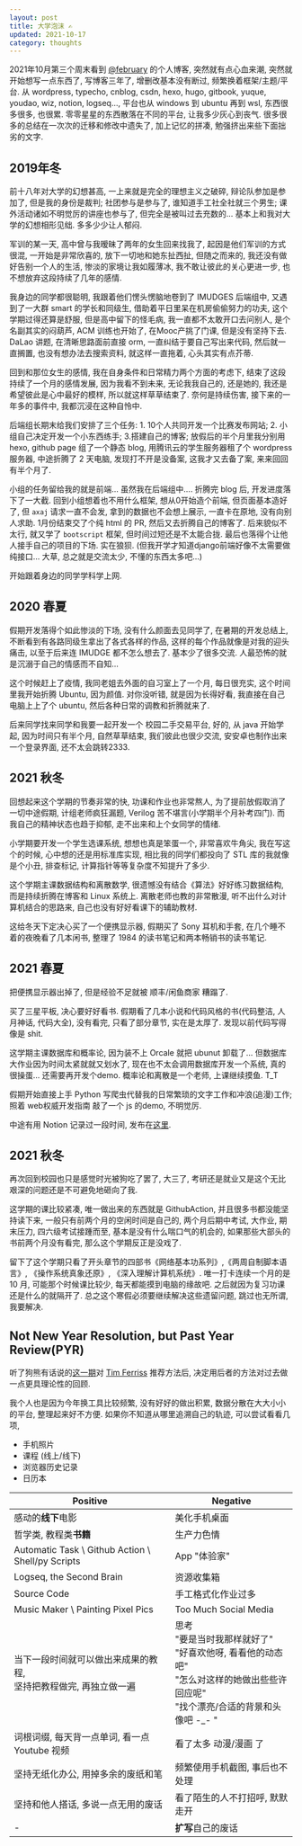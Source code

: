 ```yaml
---
layout: post
title: 大学泡沫 ✍️
updated: 2021-10-17
category: thoughts
---
```


2021年10月第三个周末看到 [@february](https://sunhuiquan.github.io/) 的个人博客, 突然就有点心血来潮, 突然就开始想写一点东西了, 写博客三年了, 增删改基本没有断过, 频繁换着框架/主题/平台. 从 wordpress, typecho, cnblog, csdn, hexo, hugo, gitbook, yuque, youdao, wiz, notion, logseq..., 平台也从 windows 到 ubuntu 再到 wsl, 东西很多很多, 也很累. 零零星星的东西散落在不同的平台, 让我多少灰心到丧气. 很多很多的总结在一次次的迁移和修改中遗失了, 加上记忆的拼凑, 勉强挤出来些下面拙劣的文字.

## 2019年冬

前十八年对大学的幻想甚高, 一上来就是完全的理想主义之破碎, 辩论队参加是参加了, 但是我的身份是裁判; 社团参与是参与了, 谁知道手工社全社就三个男生; 课外活动诸如不明觉厉的讲座也参与了, 但完全是被叫过去充数的... 基本上和我对大学的幻想相形见绌. 多多少少让人郁闷.

军训的某一天, 高中曾与我暧昧了两年的女生回来找我了, 起因是他们军训的方式很混, 一开始是非常欣喜的, 放下一切地和她东扯西扯, 但随之而来的, 我还没有做好告别一个人的生活, 惨淡的家境让我如履薄冰, 我不敢让彼此的关心更进一步, 也不想放弃这段持续了几年的感情.

我身边的同学都很聪明, 我跟着他们愣头愣脑地卷到了 IMUDGES 后端组中, 又遇到了一大群 smart 的学长和同级生, 借助着平日里呆在机房偷偷努力的功夫, 这个学期过得还算是舒服, 但是高中留下的怪毛病, 我一直都不太敢开口去问别人, 是个名副其实的闷葫芦, ACM 训练也开始了, 在Mooc产挑了门课, 但是没有坚持下去. DaLao 讲题, 在清晰思路面前直接 orm, 一直纠结于要自己写出来代码, 然后就一直搁置, 也没有想办法去搜索资料, 就这样一直拖着, 心头其实有点芥蒂. 

回到和那位女生的感情, 我在自身条件和日常精力两个方面的考虑下, 结束了这段持续了一个月的感情发展, 因为我看不到未来, 无论我我自己的, 还是她的, 我还是希望彼此是心中最好的模样, 所以就这样草草结束了. 奈何是持续伤害, 接下来的一年多的事件中, 我都沉浸在这种自怜中.

后端组长期末给我们安排了三个任务: 1. 10个人共同开发一个比赛发布网站; 2. 小组自己决定开发一个小东西练手; 3.搭建自己的博客; 放假后的半个月里我分别用 hexo, github page 组了一个静态 blog, 用腾讯云的学生服务器租了个 wordpress 服务器, 中途折腾了 2 天电脑, 发现打不开是没备案, 这我才又去备了案, 来来回回有半个月了.

小组的任务留给我的就是前端... 虽然我在后端组中.... 折腾完 blog 后, 开发进度落下了一大截. 回到小组想着也不用什么框架, 想从0开始造个前端, 但页面基本造好了,  但 `axaj` 请求一直不会发, 拿到的数据也不会想上展示, 一直卡在原地, 没有向别人求助. 1月份结束交了个纯 html 的 PR, 然后又去折腾自己的博客了. 后来貌似不太行, 就又学了 `bootscript` 框架, 但时间过短还是不太能合拢. 最后也落得个让他人接手自己的项目的下场. 实在狼狈. (但我开学才知道django前端好像不太需要做纯接口... 大草, 总之就是交流太少, 不懂的东西太多吧...)

开始跟着身边的同学学科学上网.

## 2020 春夏

假期开发落得个如此惨淡的下场, 没有什么颜面去见同学了, 在暑期的开发总结上, 不断看到有各路同级生拿出了各式各样的作品, 这样的每个作品就像是对我的迎头痛击, 以至于后来连 IMUDGE 都不怎么想去了. 基本少了很多交流. 人最恐怖的就是沉溺于自己的情感而不自知...

这个时候赶上了疫情, 我同老姐去外面的自习室上了一个月, 每日很充实, 这个时间里我开始折腾 Ubuntu, 因为颜值. 对你没听错, 就是因为长得好看, 我直接在自己电脑上上了个 ubuntu, 然后各种日常的调教和折腾就来了.

后来同学找来同学和我要一起开发一个 校园二手交易平台, 好的, 从 java 开始学起, 因为时间只有半个月, 自然草草结束, 我们彼此也很少交流, 安安卓也制作出来一个登录界面, 还不太会跳转2333.

## 2021 秋冬

回想起来这个学期的节奏非常的快, 功课和作业也非常熬人, 为了提前放假取消了一切中途假期, 计组老师疯狂漏题, Verilog 苦不堪言(小学期半个月补考四门). 而我自己的精神状态也趋于抑郁, 走不出来和上个女同学的情绪.

小学期要开发一个学生选课系统, 想想也真是笨蛋一个, 非常喜欢牛角尖, 我在写这个的时候, 心中想的还是用标准库实现, 相比我的同学们都投向了 STL 库的我就像是个小丑, 排查标记, 计算指针等等复杂度不知提升了多少. 

这个学期主课数据结构和离散数学, 很遗憾没有结合《算法》好好练习数据结构, 而是持续折腾在博客和 Linux 系统上. 离散老师也教的非常散漫, 听不出什么对计算机结合的思路来, 自己也没有好好看课下的辅助教材.

这给冬天下定决心买了一个便携显示器, 假期买了 Sony 耳机和手套, 在几个睡不着的夜晚看了几本闲书,  整理了 1984 的读书笔记和两本畅销书的读书笔记.

## 2021 春夏

把便携显示器出掉了, 但是经验不足就被 顺丰/闲鱼商家 糟蹋了.

买了三星平板, 决心要好好看书. 假期看了几本小说和代码风格的书(代码整洁, 人月神话, 代码大全), 没有看完, 只看了部分章节, 实在是太厚了. 发现以前代码写得像是 shit.

这学期主课数据库和概率论, 因为装不上 Orcale 就把 ubunut 卸载了... 但数据库大作业因为时间太紧就就又划水了, 现在也不太会调用数据库开发一个系统, 真的很操蛋... 还需要再开发个demo. 概率论和离散是一个老师, 上课继续摸鱼. T_T

假期开始直接上手 Python 写爬虫代替我的日常繁琐的文字工作和冲浪(追漫)工作; 照着 web权威开发指南 敲了一个 js 的demo, 不明觉厉.

中途有用 Notion 记录过一段时间, 发布在[这里](https://www.notion.so/210420-210608-0f190ea189e24f8e833a62d5f3e53eaf).

## 2021 秋冬

再次回到校园也只是感觉时光被狗吃了罢了, 大三了, 考研还是就业又是这个无比艰深的问题还是不可避免地砸向了我. 

这学期的课比较紧凑, 唯一做出来的东西就是 GithubAction, 并且很多书都没能坚持读下来, 一般只有前两个月的空闲时间是自己的, 两个月后期中考试, 大作业, 期末压力, 四六级考试接踵而至, 基本是没有什么喘口气的机会的, 如果那些大部头的书前两个月没有看完, 那么这个学期反正是没戏了.

留下了这个学期只看了开头章节的四部书《网络基本功系列》,《两周自制脚本语言》, 《操作系统真象还原》, 《深入理解计算机系统》. 唯一打卡连续一个月的是 10 月, 可能那个时候课比较少, 每天都能摸到电脑的缘故吧. 之后就因为复习功课还是什么的就隔开了. 总之这个寒假必须要继续解决这些遗留问题, 跳过也无所谓, 我要解决.

## Not New Year Resolution, but Past Year Review(PYR)

听了狗熊有话说的[这一期](https://voice.beartalking.com/400)对 [Tim Ferriss](https://tim.blog/2021/12/27/past-year-review/) 推荐方法后, 决定用后者的方法对过去做一点更具理论性的回顾.

我个人也是因为今年换工具比较频繁, 没有好好的做出积累, 数据分散在大大小小的平台, 整理起来好不方便. 如果你不知道从哪里追溯自己的轨迹, 可以尝试看看几项,

- 手机照片
- 课程 (线上/线下)
- 浏览器历史记录
- 日历本

| Positive                                                     | Negative                                                     |
| ------------------------------------------------------------ | ------------------------------------------------------------ |
| 感动的**线下**电影                                           | 美化手机桌面                                                 |
| 哲学类, 教程类**书籍**                                       | 生产力色情                                                   |
| Automatic Task \ Github Action \ Shell/py Scripts            | App "体验家"                                                 |
| Logseq, the Second Brain                                     | 资源收集箱                                                   |
| Source Code                                                  | 手工格式化作业过多                                           |
| Music Maker \ Painting Pixel Pics                            | Too Much Social Media                                        |
| 当下一段时间就可以做出来成果的教程, <br />坚持把教程做完, 再独立做一遍 | 思考<br />"要是当时我那样就好了"<br />"好喜欢他呀, 看看他的动态吧"<br />"怎么对这样的她做出些些许回应呢"<br />"找个漂亮/合适的背景和头像吧 -_- " |
| 词根词缀, 每天背一点单词, 看一点 Youtube 视频                | 看了太多 动漫/漫画 了                                        |
| 坚持无纸化办公, 用掉多余的废纸和笔                           | 频繁使用手机截图, 事后也不处理                               |
| 坚持和他人搭话, 多说一点无用的废话                           | 看了陌生的人不打招呼, 默默走开                               |
| - | **扩写**自己的废话 |

